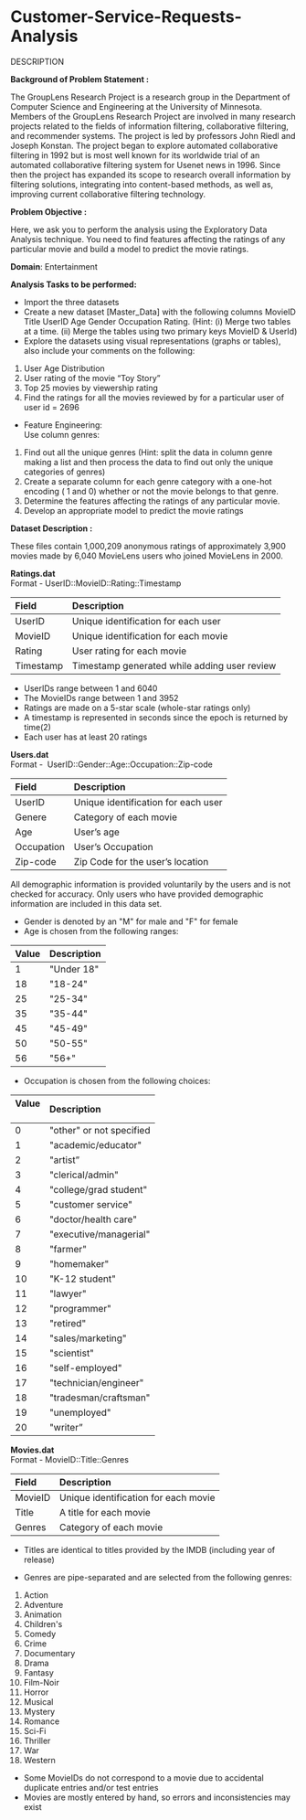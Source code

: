 # Customer-Service-Requests-Analysis
DESCRIPTION

**Background of Problem Statement :**

The GroupLens Research Project is a research group in the Department of Computer Science and Engineering at the University of Minnesota. Members of the GroupLens Research Project are involved in many research projects related to the fields of information filtering, collaborative filtering, and recommender systems. The project is led by professors John Riedl and Joseph Konstan. The project began to explore automated collaborative filtering in 1992 but is most well known for its worldwide trial of an automated collaborative filtering system for Usenet news in 1996. Since then the project has expanded its scope to research overall information by filtering solutions, integrating into content-based methods, as well as, improving current collaborative filtering technology.

**Problem Objective :**

Here, we ask you to perform the analysis using the Exploratory Data Analysis technique. You need to find features affecting the ratings of any particular movie and build a model to predict the movie ratings.

**Domain**: Entertainment

**Analysis Tasks to be performed:**

- Import the three datasets
- Create a new dataset [Master\_Data] with the following columns MovieID Title UserID Age Gender Occupation Rating. (Hint: (i) Merge two tables at a time. (ii) Merge the tables using two primary keys MovieID & UserId)
- Explore the datasets using visual representations (graphs or tables), also include your comments on the following:
1. User Age Distribution
1. User rating of the movie “Toy Story”
1. Top 25 movies by viewership rating
1. Find the ratings for all the movies reviewed by for a particular user of user id = 2696
- Feature Engineering:  <br /> Use column genres:

1. Find out all the unique genres (Hint: split the data in column genre making a list and then process the data to find out only the unique categories of genres)
1. Create a separate column for each genre category with a one-hot encoding ( 1 and 0) whether or not the movie belongs to that genre. 
1. Determine the features affecting the ratings of any particular movie.
1. Develop an appropriate model to predict the movie ratings

**Dataset Description :**

These files contain 1,000,209 anonymous ratings of approximately 3,900 movies made by 6,040 MovieLens users who joined MovieLens in 2000.

**Ratings.dat**  <br  />  Format - UserID::MovieID::Rating::Timestamp

|**Field**|**Description**|
| :- | :- |
|UserID|Unique identification for each user|
|MovieID|Unique identification for each movie|
|Rating|User rating for each movie|
|Timestamp|Timestamp generated while adding user review|

- UserIDs range between 1 and 6040 
- The MovieIDs range between 1 and 3952
- Ratings are made on a 5-star scale (whole-star ratings only)
- A timestamp is represented in seconds since the epoch is returned by time(2)
- Each user has at least 20 ratings



**Users.dat** <br />  Format -  UserID::Gender::Age::Occupation::Zip-code

|Field|Description|
| :- | :- |
|UserID|Unique identification for each user|
|Genere|Category of each movie|
|Age|User’s age|
|Occupation|User’s Occupation|
|Zip-code|Zip Code for the user’s location|

All demographic information is provided voluntarily by the users and is not checked for accuracy. Only users who have provided demographic information are included in this data set.

- Gender is denoted by an "M" for male and "F" for female
- Age is chosen from the following ranges:



|**Value**|**Description**|
| :- | :- |
|1|"Under 18"|
|18|"18-24"|
|25|"25-34"|
|35|"35-44"|
|45|"45-49"|
|50|"50-55"|
|56|"56+"|



- Occupation is chosen from the following choices:

|**Value**<br> |**Description**|
| :- | :- |
|0|"other" or not specified|
|1|"academic/educator"|
|2|"artist”|
|3|"clerical/admin"|
|4|"college/grad student"|
|5|"customer service"|
|6|"doctor/health care"|
|7|"executive/managerial"|
|8|"farmer"|
|9|"homemaker"|
|10|"K-12 student"|
|11|"lawyer"|
|12|"programmer"|
|13|"retired"|
|14|"sales/marketing"|
|15|"scientist"|
|16|"self-employed"|
|17|"technician/engineer"|
|18|"tradesman/craftsman"|
|19|"unemployed"|
|20|"writer”|


**Movies.dat** <br />Format - MovieID::Title::Genres

|Field|Description|
| :- | :- |
|MovieID|Unique identification for each movie|
|Title|A title for each movie|
|Genres|Category of each movie|



- Titles are identical to titles provided by the IMDB (including year of release)



- Genres are pipe-separated and are selected from the following genres:
1. Action
1. Adventure
1. Animation
1. Children's
1. Comedy
1. Crime
1. Documentary
1. Drama
1. Fantasy
1. Film-Noir
1. Horror
1. Musical
1. Mystery
1. Romance
1. Sci-Fi
1. Thriller
1. War
1. Western
- Some MovieIDs do not correspond to a movie due to accidental duplicate entries and/or test entries
- Movies are mostly entered by hand, so errors and inconsistencies may exist



